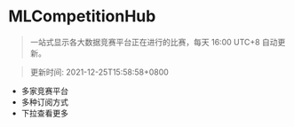 # MLCompetitionHub

> 一站式显示各大数据竞赛平台正在进行的比赛，每天 16:00 UTC+8 自动更新。
  
> 更新时间: 2021-12-25T15:58:58+0800 

* 多家竞赛平台
* 多种订阅方式
* 下拉查看更多